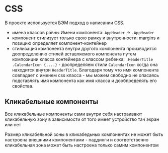 # CSS

В проекте используется БЭМ подход в написании CSS.

-   имена классов равны Имени компонента: `AppHeader` -> `.AppHeader`
-   компонент стилизует только свою рамку и внутренности: margins и позицию определяет компонент-контейнер
-   стилизация компонента внутри другого компонента производится доопределению стилей вставляемого компонента путем композиции класса контейнера с классом ребенка: `.HeaderTitle .CalendarIcon {....}` - доопределяем стили `CalendarIcon` когда она находится внутри `HeaderTitle`. Благодаря тому что имя компонента совпадает с именем css класса - мы можем свободно не опасаясь подставлять имя компонента как имя класса и дообпределять его свойства.

## Кликабельные компоненты

Все кликабельные компоненты сами внутри себя настраивают кликабельную зону в зависимости от того имеет устройство тач экран или нет

Размер кликабельной зоны в кликабедьных компонентах не может быть настроена внешними компонентами - паддинги и соответственно кликабельная зона может быть настроена только самим компонентом

